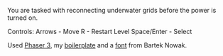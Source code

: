 ​You are tasked with reconnecting underwater grids before the power is turned on.

Controls:
Arrows - Move
R - Restart Level
Space/Enter - Select

Used [Phaser 3](https://github.com/photonstorm/phaser), my [boilerplate](https://github.com/zzox/phaser-boiler) and a [font](https://www.dafont.com/miniset.font) from Bartek Nowak.
